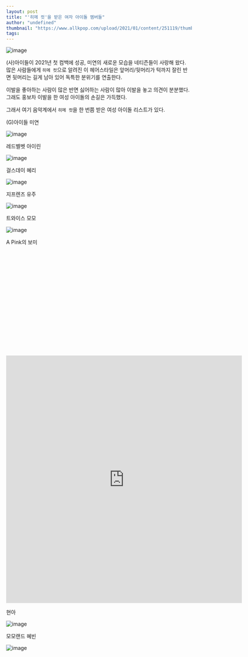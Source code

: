 ```yaml
---
layout: post
title: "'히메 컷'을 받은 여자 아이돌 멤버들"
author: "undefined"
thumbnail: "https://www.allkpop.com/upload/2021/01/content/251119/thumb/1611591592-image.png"
tags: 
---
```



![image](https://www.allkpop.com/upload/2021/01/content/251119/1611591592-image.png)

(사)아이들이 2021년 첫 컴백에 성공, 미연의 새로운 모습을 네티즌들이 사랑해 왔다. 많은 사람들에게 `히메 컷`으로 알려진 이 헤어스타일은 앞머리/뒷머리가 턱까지 잘린 반면 뒷머리는 길게 남아 있어 독특한 분위기를 연출한다.

이발을 좋아하는 사람이 많은 반면 싫어하는 사람이 많아 이발을 놓고 의견이 분분했다. 그래도 홍보차 이발을 한 여성 아이돌의 손길은 가득했다.

그래서 여기 음악계에서 `히메 컷`을 한 번쯤 받은 여성 아이돌 리스트가 있다.

(G)아이들 미연

![image](https://www.allkpop.com/upload/2021/01/content/251128/1611592133-image.png)

레드벨벳 아이린

![image](https://www.allkpop.com/upload/2021/01/content/251129/1611592143-image.png)

걸스데이 혜리

![image](https://www.allkpop.com/upload/2021/01/content/251129/1611592195-image.png)

지프렌즈 유주

![image](https://www.allkpop.com/upload/2021/01/content/251130/1611592208-image.png)

트와이스 모모

![image](https://www.allkpop.com/upload/2021/01/content/251130/1611592215-image.png)

A Pink의 보미


<div class="video_wrapper" style="padding-top: 56.25%;">
    <iframe src="https://gfycat.com/ifr/CoolGlamorousHornet" frameborder="0" scrolling="no" allowfullscreen="" width="640" height="671"></iframe>
</div>


현아

![image](https://www.allkpop.com/upload/2021/01/content/251130/1611592239-image.png)

모모랜드 혜빈

![image](https://www.allkpop.com/upload/2021/01/content/251128/1611592123-image.png)
